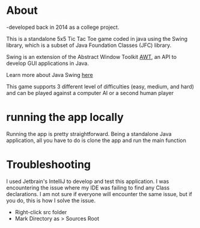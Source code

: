 <h1>About</h1> 

-developed back in 2014 as a college project.

<p>
This is a standalone 5x5 Tic Tac Toe game coded in java using the Swing library, which is a subset of Java Foundation Classes (JFC) library. 


Swing is an extension of the Abstract Window Toolkit [AWT](https://www.javatpoint.com/java-awt), an API to develop GUI applications in Java. 

Learn more about Java Swing [here](https://www.geeksforgeeks.org/introduction-to-java-swing/)

This game supports 3 different level of difficulties (easy, medium, and hard) and can be played against a computer AI or a second human player
</p>

<h1>running the app locally</h1>

<p> Running the app is pretty straightforward. Being a standalone Java application, all you have to do is clone the app and run the main function</p>

<h1> Troubleshooting</h1>

<p>
I used Jetbrain's IntelliJ to develop and test this application. 
I was encountering the issue where my IDE was failing to find any Class declarations. I am not sure if everyone will encounter the same issue, 
but if you do, this is how I solve the issue.

- Right-click src folder
- Mark Directory as > Sources Root
</p>
